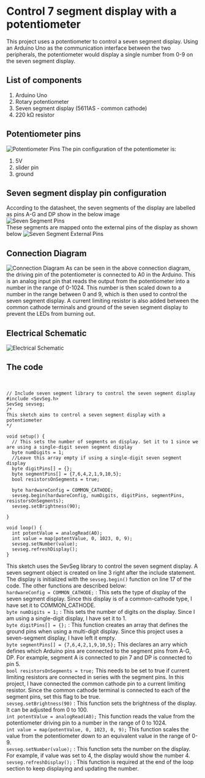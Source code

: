 # Control 7 segment display with a potentiometer

This project uses a potentiometer to control a seven segment display. Using an Arduino Uno as the communication interface between the two peripherals, the potentiometer would display a single number from 0-9 on the seven segment display.

## List of components
1. Arduino Uno
2. Rotary potentiometer
3. Seven segment display (5611AS - common cathode)
4. 220 kΩ resistor

## Potentiometer pins
![Potentiometer Pins](pot_img.png)
The pin configuration of the potentiometer is:
1. 5V
2. slider pin
3. ground

## Seven segment display pin configuration
According to the datasheet, the seven segments of the display are labelled as pins A-G and DP show in the below image <br>
![Seven Segment Pins](<7seg_pinout.png>)
<br>These segments are mapped onto the external pins of the display as shown below
![Seven Segment External Pins](<7seg_ext_pinout.png>)

## Connection Diagram
![Connection Diagram](<Connection_Diagram.png>)
As can be seen in the above connection diagram, the driving pin of the potentiometer is connected to A0 in the Arduino. This is an analog input pin that reads the output from the potentiometer into a number in the range of 0-1024. This number is then scaled down to a number in the range between 0 and 9, which is then used to control the seven segment display. A current limiting resistor is also added between the common cathode terminals and ground of the seven segment display to prevent the LEDs from burning out.

## Electrical Schematic
![Electrical Schematic](<Electrical_Schematic.png>)

## The code
<br>

```
// Include seven segment library to control the seven segment display
#include <SevSeg.h>
SevSeg sevseg;
/*
This sketch aims to control a seven segment display with a potentiometer
*/

void setup() {
  // This sets the number of segments on display. Set it to 1 since we are using a single-digit seven segment display
  byte numDigits = 1;
  //Leave this array empty if using a single-digit seven segment display
  byte digitPins[] = {};
  byte segmentPins[] = {7,6,4,2,1,9,10,5};
  bool resistorsOnSegments = true;

  byte hardwareConfig = COMMON_CATHODE;
  sevseg.begin(hardwareConfig, numDigits, digitPins, segmentPins, resistorsOnSegments);
  sevseg.setBrightness(90);
  
}

void loop() {
  int potentValue = analogRead(A0);
  int value = map(potentValue, 0, 1023, 0, 9);
  sevseg.setNumber(value);
  sevseg.refreshDisplay();
}
```
This sketch uses the SevSeg library to control the seven segment display. A seven segment object is created on line 3 right after the include statement. The display is initialized with the ```sevseg.begin()``` function on line 17 of the code. The other functions are described below:
<br>
```hardwareConfig = COMMON_CATHODE;``` : This sets the type of display of the seven segment display. Since this display is of a common-cathode type, I have set it to COMMON_CATHODE. <br>
```byte numDigits = 1;``` : This sets the number of digits on the display. Since I am using a single-digit display, I have set it to 1. <br>
```byte digitPins[] = {};``` : This function creates an array that defines the ground pins when using a multi-digit display. Since this project uses a seven-segment display, I have left it empty. <br>
```byte segmentPins[] = {7,6,4,2,1,9,10,5};``` This declares an arry which defines which Arduino pins are connected to the segment pins from A-G, DP. For example, segment A is connected to pin 7 and DP is connected to pin 5. <br>
```bool resistorsOnSegments = true;``` This needs to be set to true if current limiting resistors are connected in series with the segment pins. In this project, I have connected the common cathode pin to a current limiting resistor. Since the common cathode terminal is connected to each of the segment pins, set this flag to be true. <br>
```sevseg.setBrightness(90)``` : This function sets the brightness of the display. It can be adjusted from 0 to 100. <br>
```int potentValue = analogRead(A0);``` This function reads the value from the potentiometer driving pin to a number in the range of 0 to 1024. <br>
```int value = map(potentValue, 0, 1023, 0, 9);``` This function scales the value from the potentiometer down to an equivalent value in the range of 0-9. <br>
```sevseg.setNumber(value);``` : This function sets the number on the display. For example, if value was set to 4, the display would show the number 4. <br>
```sevseg.refreshDisplay();``` : This function is required at the end of the loop section to keep displaying and updating the number.<br>